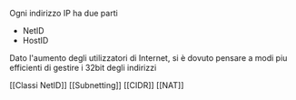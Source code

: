 Ogni indirizzo IP ha due parti 
- NetID 
- HostID

Dato l'aumento degli utilizzatori di Internet, si è dovuto pensare a modi piu efficienti di gestire i 32bit degli indirizzi

[[Classi NetID]]
[[Subnetting]]
[[CIDR]]
[[NAT]]